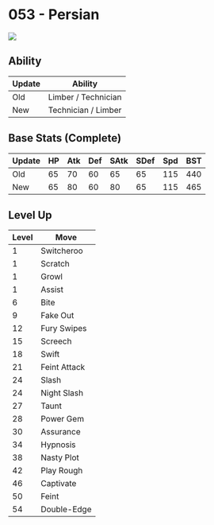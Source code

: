 # 053 - Persian
![][053]

## Ability

Update | Ability
---    | ---
Old    | Limber / Technician
New    | Technician / Limber

## Base Stats (Complete)

Update | HP | Atk | Def | SAtk | SDef | Spd | BST
---    | ---| --- | --- | ---  | ---  | --- | ---
Old    | 65 |  70 |  60 |  65  |  65  |  115  |  440
New    | 65 |  80 |  60 |  80  |  65  |  115  |  465

## Level Up

Level | Move
---   | ---
  1   | Switcheroo
  1   | Scratch
  1   | Growl
  1   | Assist
  6   | Bite
  9   | Fake Out
 12   | Fury Swipes
 15   | Screech
 18   | Swift
 21   | Feint Attack
 24   | Slash
 24   | Night Slash
 27   | Taunt
 28   | Power Gem
 30   | Assurance
 34   | Hypnosis
 38   | Nasty Plot
 42   | Play Rough
 46   | Captivate
 50   | Feint
 54   | Double-Edge

[053]: ../img/pokemon/053.png
